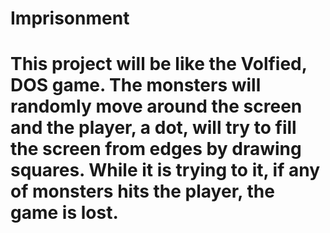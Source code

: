 # Imprisonment
# This project will be like the Volfied, DOS game. The monsters will randomly move around the screen and the player, a dot,  will try to fill the screen from edges by drawing squares. While it is trying to it, if any of monsters hits the player, the game is lost. 
